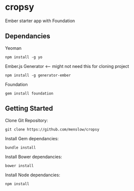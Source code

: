 # cropsy

Ember starter app with Foundation

## Dependancies

Yeoman

`npm install -g yo`

Ember.js Generator <-- might not need this for cloning project

`npm install -g generator-ember`

Foundation

`gem install foundation`


## Getting Started

Clone Git Repository: 

`git clone https://github.com/menslow/cropsy`

Install Gem dependancies:

`bundle install`

Install Bower dependancies:

`bower install`

Install Node dependancies:

`npm install`

